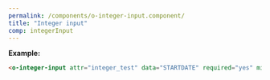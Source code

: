 ```yaml
---
permalink: /components/o-integer-input.component/
title: "Integer input"
comp: integerInput
---
```


**Example:**

```html
<o-integer-input attr="integer_test" data="STARTDATE" required="yes" min="10" max="1000000" ></o-integer-input>
```
